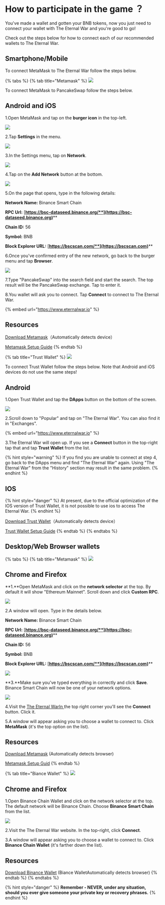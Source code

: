 # How to participate in the game ？

You've made a wallet and gotten your BNB tokens, now you just need to connect your wallet with The Eternal War and you're good to go!

Check out the steps below for how to connect each of our recommended wallets to The Eternal War.

## Smartphone/Mobile

To connect MetaMask to The Eternal War follow the steps below.

{% tabs %}
{% tab title="Metamask" %}
![](<../../.gitbook/assets/图片 (2) (1).png>)

To connect MetaMask to PancakeSwap follow the steps below.

## Android and iOS

1.Open MetaMask and tap on the **burger icon** in the top-left.

![](<../../.gitbook/assets/图片 (3) (1).png>)

2.Tap **Settings** in the menu.

![](../../.gitbook/assets/图片.png)

3.In the Settings menu, tap on **Network**.

![](<../../.gitbook/assets/图片 (2).png>)

4.Tap on the **Add Network** button at the bottom.

![](<../../.gitbook/assets/图片 (6) (1).png>)&#x20;

5.On the page that opens, type in the following details:

**Network Name:** Binance Smart Chain

**RPC Url:** [**https://bsc-dataseed.binance.org/**](https://bsc-dataseed.binance.org)****

**Chain ID:** 56

**Symbol:** BNB

**Block Explorer URL:** [**https://bscscan.com/**](https://bscscan.com)****

6.Once you've confirmed entry of the new network, go back to the burger menu and tap **Browser**.

![](<../../.gitbook/assets/图片 (5) (1).png>)

7.Type "PancakeSwap" into the search field and start the search. The top result will be the PancakeSwap exchange. Tap to enter it.

8.You wallet will ask you to connect. Tap **Connect** to connect to The Eternal War.

{% embed url="https://www.eternalwar.io" %}

## &#x20; Resources

[Download Metamask](https://metamask.io/download.html)（Automatically detects device）

[Metamask Setup Guide](https://academy.binance.com/en/articles/connecting-metamask-to-binance-smart-chain\))
{% endtab %}

{% tab title="Trust Wallet" %}
![](<../../.gitbook/assets/图片 (1) (1).png>)

To connect Trust Wallet follow the steps below. Note that Android and iOS devices do not use the same steps!

## Android

1.Open Trust Wallet and tap the **DApps** button on the bottom of the screen.

![](<../../.gitbook/assets/图片 (8).png>)

2.Scroll down to "Popular" and tap on "The Eternal War". You can also find it in "Exchanges".

{% embed url="https://www.eternalwar.io" %}

3.The Eternal War will open up. If you see a **Connect** button in the top-right tap that and tap **Trust Wallet** from the list.

{% hint style="warning" %}
If you find you are unable to connect at step 4, go back to the DApps menu and find "The Eternal War" again. Using "The Eternal War" from the "History" section may result in the same problem.
{% endhint %}

## IOS

{% hint style="danger" %}
At present, due to the official optimization of the IOS version of Trust Wallet, it is not possible to use ios to access The Eternal War.
{% endhint %}

[Download Trust Wallet](https://trustwallet.com)（Automatically detects device）

[Trust Wallet Setup Guide](https://www.binance.com/en/blog/ecosystem/how-to-set-up-and-use-trust-wallet-for-binance-smart-chain-421499824684901157)
{% endtab %}
{% endtabs %}

## **Desktop/Web Browser wallets**

{% tabs %}
{% tab title="Metamask" %}
![](<../../.gitbook/assets/图片 (2) (1).png>)

## Chrome and Firefox

**1.**Open MetaMask and click on the **network selector** at the top. By default it will show "Ethereum Mainnet". Scroll down and click **Custom RPC**.

![](<../../.gitbook/assets/图片 (6).png>)

2.A window will open. Type in the details below.

**Network Name:** Binance Smart Chain

**RPC Url:** [**https://bsc-dataseed.binance.org/**](https://bsc-dataseed.binance.org)****

**Chain ID:** 56

**Symbol:** BNB

**Block Explorer URL:** [**https://bscscan.com/**](https://bscscan.com)****

****![](<../../.gitbook/assets/图片 (9).png>)****

**3.**Make sure you've typed everything in correctly and click **Save**. Binance Smart Chain will now be one of your network options.

![](<../../.gitbook/assets/图片 (4).png>)

4.Visit the [The Eternal WarIn ](https://www.eternalwar.io/#/)the top right corner you'll see the **Connect** button. Click it.

5.A window will appear asking you to choose a wallet to connect to. Click **MetaMask** (it's the top option on the list).

## Resources

[Download Metamask](https://metamask.io/download.html) (Automatically detects browser)

[Metamask Setup Guid](https://academy.binance.com/en/articles/connecting-metamask-to-binance-smart-chain)
{% endtab %}

{% tab title="Biance Wallet" %}
![](<../../.gitbook/assets/图片 (7).png>)

## Chrome and Firefox

1.Open Binance Chain Wallet and click on the network selector at the top. The default network will be Binance Chain. Choose **Binance Smart Chain** from the list.

![](<../../.gitbook/assets/图片 (3).png>)

2.Visit the The Eternal War website. In the top-right, click **Connect**.

3.A window will appear asking you to choose a wallet to connect to. Click **Binance Chain Wallet** (it's farther down the list).

## Resources

[Download Binance Wallet](https://www.binance.org/en) (Biance WalletAutomatically detects browser)
{% endtab %}
{% endtabs %}

{% hint style="danger" %}
**Remember - NEVER, under any situation, should you ever give someone your private key or recovery phrases.**
{% endhint %}
